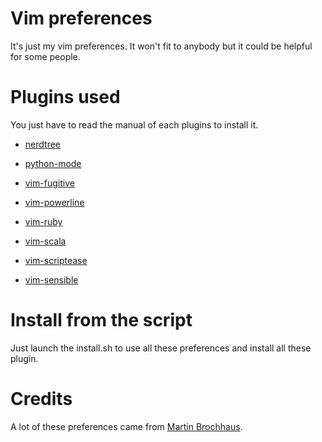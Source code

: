 Vim preferences
===============
It's just my vim preferences. It won't fit to anybody but it could be helpful for some people.

Plugins used
============
You just have to read the manual of each plugins to install it.

* [nerdtree](https://github.com/scrooloose/nerdtree)

* [python-mode](https://github.com/klen/python-mode)

* [vim-fugitive](https://github.com/tpope/vim-fugitive)

* [vim-powerline](https://github.com/Lokaltog/vim-powerline)

* [vim-ruby](https://github.com/vim-ruby/vim-ruby)

* [vim-scala](https://github.com/derekwyatt/vim-scala)

* [vim-scriptease](https://github.com/tpope/vim-scriptease)

* [vim-sensible](https://github.com/tpope/vim-sensible)

Install from the script
=======================
Just launch the install.sh to use all these preferences and install all these
plugin.

Credits
=======
A lot of these preferences came from [Martin Brochhaus](https://github.com/mbrochh).
